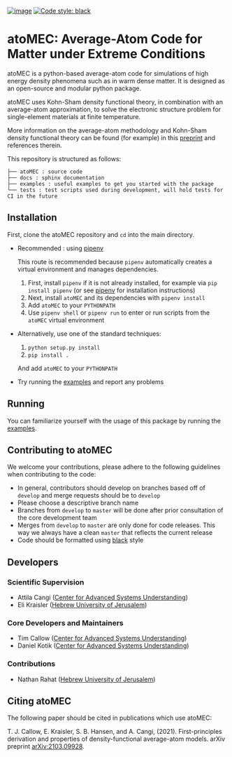 [![image](https://img.shields.io/badge/License-BSD%203--Clause-blue.svg)](https://opensource.org/licenses/BSD-3-Clause)
[![Code style: black](https://img.shields.io/badge/code%20style-black-000000.svg)](https://github.com/psf/black)



# atoMEC: Average-Atom Code for Matter under Extreme Conditions
atoMEC is a python-based average-atom code for simulations of high energy density phenomena such as in warm dense matter. 
It is designed as an open-source and modular python package. 

atoMEC uses Kohn-Sham density functional theory, in combination with an average-atom approximation,
to solve the electronic structure problem for single-element materials at finite temperature.

More information on the average-atom methodology and Kohn-Sham density functional theory can be found (for example) in this [preprint](https://arxiv.org/abs/2103.09928) and references therein.

This repository is structured as follows:
```
├── atoMEC : source code
├── docs : sphinx documentation
├── examples : useful examples to get you started with the package
└── tests : test scripts used during development, will hold tests for CI in the future
```



## Installation
First, clone the atoMEC repository and ``cd`` into the main directory.

* Recommended : using [pipenv](https://pypi.org/project/pipenv/)

  This route is recommended because `pipenv` automatically creates a virtual environment and manages dependencies.
  
  1. First, install `pipenv` if it is not already installed, for example via `pip install pipenv` (or see [pipenv](https://pypi.org/project/pipenv/) for    installation instructions)
  2. Next, install `atoMEC` and its dependencies with `pipenv install`
  3. Add `atoMEC` to your `PYTHONPATH`
  4. Use `pipenv shell` or `pipenv run` to enter or run scripts from the `atoMEC` virtual environment

* Alternatively, use one of the standard techniques:
  
  1. ``python setup.py install``
  2. ``pip install .``
  
  And add `atoMEC` to your `PYTHONPATH`
  
* Try running the [examples](examples) and report any problems

## Running
You can familiarize yourself with the usage of this package by running
the [examples](examples).

## Contributing to atoMEC
We welcome your contributions, please adhere to the following guidelines when contributing to the code:
* In general, contributors should develop on branches based off of `develop` and merge requests should be to `develop`
* Please choose a descriptive branch name
* Branches from `develop` to `master` will be done after prior consultation of the core development team
* Merges from `develop` to `master` are only done for code releases. This way we always have a clean `master` that reflects the current release
* Code should be formatted using [black](https://pypi.org/project/black/) style

## Developers
### Scientific Supervision
- Attila Cangi ([Center for Advanced Systems Understanding](https://www.casus.science/))
- Eli Kraisler ([Hebrew University of Jerusalem](https://en.huji.ac.il/en))

### Core Developers and Maintainers
- Tim Callow ([Center for Advanced Systems Understanding](https://www.casus.science/))
- Daniel Kotik ([Center for Advanced Systems Understanding](https://www.casus.science/))

### Contributions
- Nathan Rahat ([Hebrew University of Jerusalem](https://en.huji.ac.il/en))

## Citing atoMEC
The following paper should be cited in publications which use atoMEC:

T. J. Callow, E. Kraisler, S. B. Hansen, and A. Cangi, (2021). First-principles derivation and properties of density-functional average-atom models. arXiv preprint [arXiv:2103.09928](https://arxiv.org/abs/2103.09928).
